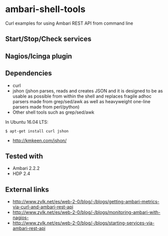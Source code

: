 # ambari-shell-tools
Curl examples for using Ambari REST API from command line

## Start/Stop/Check services

## Nagios/Icinga plugin

## Dependencies
- curl 
- jshon (jshon parses, reads and creates JSON and it is designed to be as usable as possible from within the shell and replaces fragile adhoc parsers made from grep/sed/awk as well as heavyweight one-line parsers made from perl/python)
- Other shell tools such as grep/sed/awk

In Ubuntu 16.04 LTS:
```
$ apt-get install curl jshon
```

- http://kmkeen.com/jshon/

## Tested with
- Ambari 2.2.2
- HDP 2.4

## External links

- http://www.zylk.net/es/web-2-0/blog/-/blogs/getting-ambari-metrics-via-curl-and-ambari-rest-api
- http://www.zylk.net/es/web-2-0/blog/-/blogs/monitoring-ambari-with-nagios-
- http://www.zylk.net/es/web-2-0/blog/-/blogs/starting-services-via-ambari-rest-api
